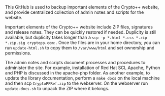 This GitHub is used to backup important elements of the Crypto++ website, and provide centralized collection of admin notes and scripts for the website.

Important elements of the Crypto++ website include ZIP files, signatures and release notes. They can be quickly restored if needed. Duplicity is still available, but duplicity takes longer than a `scp -p *.html *.css *.zip *.zip.sig cryptopp.com:`. Once the files are in your home directory, you can run `update-html.sh` to copy them to `/var/www/html` and set ownership and permissions.

The admin notes and scripts document processes and procedures to administer the site. For example, installation of Red Hat SCL Apache, Python and PHP is discussed in the apache-php folder. As another example, to update the library documentation, perform a `make docs` on the local machine and then scp `CryptoPPRef.zip` to the webserver. On the webserver run `update-docs.sh` to unpack the ZIP where it belongs.
